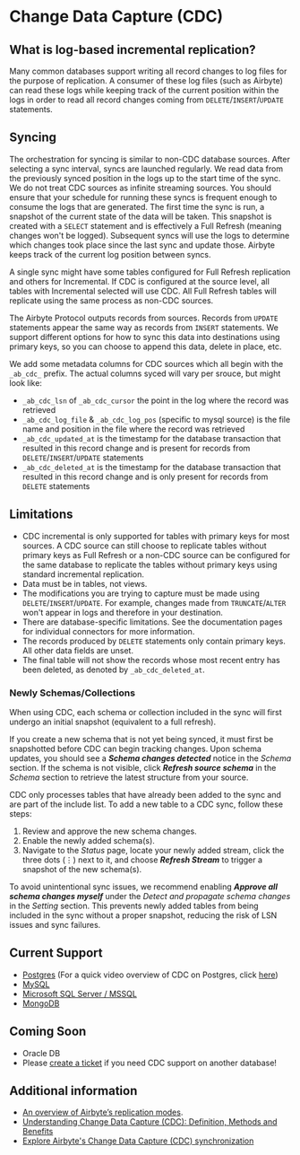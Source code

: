 # Change Data Capture (CDC)

## What is log-based incremental replication?

Many common databases support writing all record changes to log files for the purpose of replication. A consumer of these log files \(such as Airbyte\) can read these logs while keeping track of the current position within the logs in order to read all record changes coming from `DELETE`/`INSERT`/`UPDATE` statements.

## Syncing

The orchestration for syncing is similar to non-CDC database sources. After selecting a sync interval, syncs are launched regularly. We read data from the previously synced position in the logs up to the start time of the sync. We do not treat CDC sources as infinite streaming sources. You should ensure that your schedule for running these syncs is frequent enough to consume the logs that are generated. The first time the sync is run, a snapshot of the current state of the data will be taken. This snapshot is created with a `SELECT` statement and is effectively a Full Refresh (meaning changes won't be logged). Subsequent syncs will use the logs to determine which changes took place since the last sync and update those. Airbyte keeps track of the current log position between syncs.

A single sync might have some tables configured for Full Refresh replication and others for Incremental. If CDC is configured at the source level, all tables with Incremental selected will use CDC. All Full Refresh tables will replicate using the same process as non-CDC sources.

The Airbyte Protocol outputs records from sources. Records from `UPDATE` statements appear the same way as records from `INSERT` statements. We support different options for how to sync this data into destinations using primary keys, so you can choose to append this data, delete in place, etc.

We add some metadata columns for CDC sources which all begin with the `_ab_cdc_` prefix. The actual columns syced will vary per srouce, but might look like:

- `_ab_cdc_lsn` of `_ab_cdc_cursor` the point in the log where the record was retrieved
- `_ab_cdc_log_file` & `_ab_cdc_log_pos` \(specific to mysql source\) is the file name and position in the file where the record was retrieved
- `_ab_cdc_updated_at` is the timestamp for the database transaction that resulted in this record change and is present for records from `DELETE`/`INSERT`/`UPDATE` statements
- `_ab_cdc_deleted_at` is the timestamp for the database transaction that resulted in this record change and is only present for records from `DELETE` statements

## Limitations

- CDC incremental is only supported for tables with primary keys for most sources. A CDC source can still choose to replicate tables without primary keys as Full Refresh or a non-CDC source can be configured for the same database to replicate the tables without primary keys using standard incremental replication.
- Data must be in tables, not views.
- The modifications you are trying to capture must be made using `DELETE`/`INSERT`/`UPDATE`. For example, changes made from `TRUNCATE`/`ALTER` won't appear in logs and therefore in your destination.
- There are database-specific limitations. See the documentation pages for individual connectors for more information.
- The records produced by `DELETE` statements only contain primary keys. All other data fields are unset.
- The final table will not show the records whose most recent entry has been deleted, as denoted by `_ab_cdc_deleted_at`.

### Newly Schemas/Collections
When using CDC, each schema or collection included in the sync will first undergo an initial snapshot (equivalent to a full refresh).

If you create a new schema that is not yet being synced, it must first be snapshotted before CDC can begin tracking changes. 
Upon schema updates, you should see a _**Schema changes detected**_ notice in the _Schema_ section. 
If the schema is not visible, click _**Refresh source schema**_ in the _Schema_ section to retrieve the latest structure from your source.

CDC only processes tables that have already been added to the sync and are part of the include list. To add a new table to a CDC sync, follow these steps:
1. Review and approve the new schema changes.
2. Enable the newly added schema(s).
3. Navigate to the _Status_ page, locate your newly added stream, click the three dots (⋮) next to it, and choose _**Refresh Stream**_ to trigger a snapshot of the new schema(s).

To avoid unintentional sync issues, we recommend enabling _**Approve all schema changes myself**_ under the 
_Detect and propagate schema changes_ in the _Setting_ section. This prevents newly added tables from being included in the sync without a proper snapshot, reducing the risk of LSN issues and sync failures.

## Current Support

- [Postgres](../integrations/sources/postgres.md) \(For a quick video overview of CDC on Postgres, click [here](https://www.youtube.com/watch?v=NMODvLgZvuE&ab_channel=Airbyte)\)
- [MySQL](../integrations/sources/mysql.md)
- [Microsoft SQL Server / MSSQL](../integrations/sources/mssql.md)
- [MongoDB](../integrations/sources/mongodb-v2.md)

## Coming Soon

- Oracle DB
- Please [create a ticket](https://github.com/airbytehq/airbyte/issues/new/choose) if you need CDC support on another database!

## Additional information

- [An overview of Airbyte’s replication modes](https://airbyte.com/blog/understanding-data-replication-modes).
- [Understanding Change Data Capture (CDC): Definition, Methods and Benefits](https://airbyte.com/blog/change-data-capture-definition-methods-and-benefits)
- [Explore Airbyte's Change Data Capture (CDC) synchronization](https://airbyte.com/tutorials/incremental-change-data-capture-cdc-replication)
